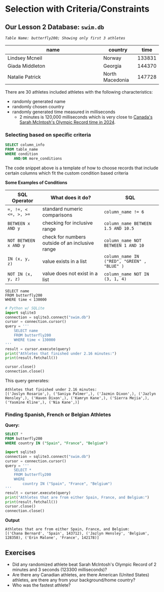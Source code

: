 # Selection with Criteria/Constraints

## Our Lesson 2 Database: `swim.db`

_`Table Name: butterfly200; Showing only first 3 athletes`_

<table data-full-width="true"><thead><tr><th width="298">name</th><th>country</th><th>time</th></tr></thead><tbody><tr><td>Lindsey Mcneil</td><td>Norway</td><td>133831</td></tr><tr><td>Giada Middleton</td><td>Georgia</td><td>144370</td></tr><tr><td>Natalie Patrick</td><td>North Macedonia</td><td>147728</td></tr></tbody></table>

There are 30 athletes included athletes with the following characteristics:

* randomly generated name
* randomly chosen country
* randomly generated time measured in milliseconds
  * 2 minutes is 120,000 milliseconds which is very close to [Canada's Sarah McIntosh's Olympic Record time in 2024](https://www.saanichnews.com/sports/canadian-summer-mcintosh-wins-gold-in-200-metre-butterfly-at-paris-olympics-7467374).

### Selecting based on specific criteria

```sql
SELECT column_info
FROM table_name
WHERE condition
    AND/OR more_conditions
```

The code snippet above is a template of how to choose records that include certain columns which fit the custom condition based criteria

**Some Examples of Conditions**

| SQL Operator          | What does it do?                                | SQL                                         |
| --------------------- | ----------------------------------------------- | ------------------------------------------- |
| `=, !=, < <=, >, >=`  | standard numeric comparisons                    | `column_name != 6`                          |
| `BETWEEN x AND y`     | checking for inclusive range                    | `column_name BETWEEN 1.5 AND 10.5`          |
| `NOT BETWEEN x AND y` | check for numbers outside of an inclusive range | `column_name NOT BETWEEN 1 AND 10`          |
| `IN (x, y, z)`        | value exists in a list                          | `column_name IN ("RED", "GREEN" , "BLUE" )` |
| `NOT IN (x, y, z)`    | value does not exist in a list                  | `column_name NOT IN (3, 1, 4)`              |

```plsql
SELECT name
FROM butterfly200
WHERE time < 130000
```

```python
# Python w/ SQLite
import sqlite3
connection = sqlite3.connect("swim.db")
cursor = connection.cursor()
query = '''
    SELECT name
    FROM butterfly200
    WHERE time < 130000
'''
result = cursor.execute(query)
print("Athletes that finished under 2.16 minutes:")
print(result.fetchall())

cursor.close()
connection.close()
```

This query generates:

```
Athletes that finished under 2.16 minutes:
[('Joslyn Rosario',), ('Saniya Palmer',), ('Jazmin Dixon',), ('Jazlyn Hensley',), ('Haven Dixon',), ('Kamryn Kane',), ('Sierra Mejia',), ('Yasmine Kline',), ('Nia Kane',)]
```

### Finding Spanish, French or Belgian Athletes

**Query:**

```sql
SELECT *
FROM butterfly200
WHERE country IN ("Spain", "France", "Belgium")
```

```python
import sqlite3
connection = sqlite3.connect("swim.db")
cursor = connection.cursor()
query = '''
    SELECT *
    FROM butterfly200
    WHERE 
        country IN ("Spain", "France", "Belgium")
'''
result = cursor.execute(query)
print("Athletes that are from either Spain, France, and Belgium:")
print(result.fetchall())
cursor.close()
connection.close()
```

**Output**

```
Athletes that are from either Spain, France, and Belgium:
[('Chana Bernard', 'Spain', 143712), ('Jazlyn Hensley', 'Belgium', 128358), ('Erin Malone', 'France', 142178)]
```

## Exercises

* Did any randomized athlete beat Sarah McIntosh's Olympic Record of 2 minutes and 3 seconds (123300 milliseconds)?
* Are there any Canadian athletes, are there American (United States) athletes, are there any from your background/home country?
* Who was the fastest athlete?
